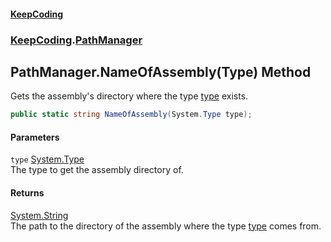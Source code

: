 #### [KeepCoding](index.md 'index')
### [KeepCoding](KeepCoding.md 'KeepCoding').[PathManager](PathManager.md 'KeepCoding.PathManager')
## PathManager.NameOfAssembly(Type) Method
Gets the assembly's directory where the type [type](PathManager_NameOfAssembly_i4+Ql+giMkLthEL5bf7DJQ.md#KeepCoding_PathManager_NameOfAssembly(System_Type)_type 'KeepCoding.PathManager.NameOfAssembly(System.Type).type') exists.  
```csharp
public static string NameOfAssembly(System.Type type);
```
#### Parameters
<a name='KeepCoding_PathManager_NameOfAssembly(System_Type)_type'></a>
`type` [System.Type](https://docs.microsoft.com/en-us/dotnet/api/System.Type 'System.Type')  
The type to get the assembly directory of.
  
#### Returns
[System.String](https://docs.microsoft.com/en-us/dotnet/api/System.String 'System.String')  
The path to the directory of the assembly where the type [type](PathManager_NameOfAssembly_i4+Ql+giMkLthEL5bf7DJQ.md#KeepCoding_PathManager_NameOfAssembly(System_Type)_type 'KeepCoding.PathManager.NameOfAssembly(System.Type).type') comes from.
